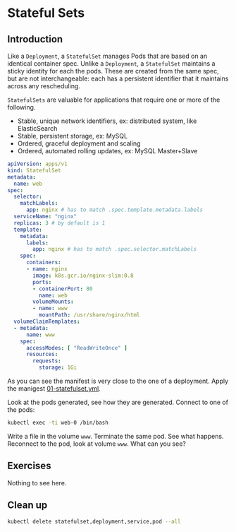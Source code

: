 # Stateful Sets

## Introduction

Like a `Deployment`, a `StatefulSet` manages Pods that are based on an identical container spec. Unlike a `Deployment`, a `StatefulSet` maintains a sticky identity for each the pods. These are created from the same spec, but are not interchangeable: each has a persistent identifier that it maintains across any rescheduling.

`StatefulSets` are valuable for applications that require one or more of the following.

* Stable, unique network identifiers, ex: distributed system, like ElasticSearch
* Stable, persistent storage, ex: MySQL
* Ordered, graceful deployment and scaling
* Ordered, automated rolling updates, ex: MySQL Master+Slave

```yml
apiVersion: apps/v1
kind: StatefulSet
metadata:
  name: web
spec:
  selector:
    matchLabels:
      app: nginx # has to match .spec.template.metadata.labels
  serviceName: "nginx"
  replicas: 3 # by default is 1
  template:
    metadata:
      labels:
        app: nginx # has to match .spec.selector.matchLabels
    spec:
      containers:
      - name: nginx
        image: k8s.gcr.io/nginx-slim:0.8
        ports:
        - containerPort: 80
          name: web
        volumeMounts:
        - name: www
          mountPath: /usr/share/nginx/html
  volumeClaimTemplates:
  - metadata:
      name: www
    spec:
      accessModes: [ "ReadWriteOnce" ]
      resources:
        requests:
          storage: 1Gi
```

As you can see the manifest is very close to the one of a deployment. Apply the manigest [01-statefulset.yml](./01-statefulset.yml).

Look at the pods generated, see how they are generated. Connect to one of the pods:

```sh
kubectl exec -ti web-0 /bin/bash
```

Write a file in the volume `www`. Terminate the same pod. See what happens. Reconnect to the pod, look at volume `www`. What can you see?

## Exercises

Nothing to see here.

## Clean up

```sh
kubectl delete statefulset,deployment,service,pod --all
```
